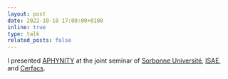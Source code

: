 ```yaml
---
layout: post
date: 2022-10-18 17:00:00+0100
inline: true
type: talk
related_posts: false
---
```


I presented [APHYNITY](https://arxiv.org/abs/2010.04456) at the joint seminar of [Sorbonne Université](https://www.sorbonne-universite.fr), [ISAE](https://www.isae-supaero.fr/fr/), and [Cerfacs](https://cerfacs.fr).